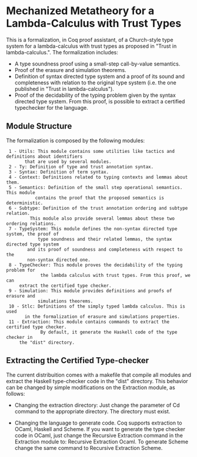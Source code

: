 Mechanized Metatheory for a Lambda-Calculus with Trust Types
=============================================================


This is a formalization, in Coq proof assistant, of a Church-style type system for a lambda-calculus with
trust types as proposed in "Trust in lambda-calculus.". The formalization includes:
   - A type soundness proof using a small-step call-by-value semantics.
   - Proof of the erasure and simulation theorems.
   - Definition of syntax directed type system and a proof of its sound and completeness with
     relation to the original type system (i.e. the one published in "Trust in lambda-calculus").
   - Proof of the decidability of the typing problem given by the syntax directed type system.
     From this proof, is possible to extract a certified typechecker for the language.

Module Structure
----------------

The formalization is composed by the following modules:

     1 - Utils: This module contains some utilities like tactics and definitions about identifiers
           that are used by several modules.
     2 - Ty: Definition of type and trust annotation syntax.
     3 - Syntax: Definition of term syntax.
     4 - Context: Definitions related to typing contexts and lemmas about them.
     5 - Semantics: Definition of the small step operational semantics. This module
               contains the proof that the proposed semantics is deterministic.
     6 - Subtype: Definition of the trust annotation ordering and subtype relation.
             This module also provide several lemmas about these two ordering relations.
     7 - TypeSystem: This module defines the non-syntax directed type system, the proof of
                type soundness and their related lemmas, the syntax directed type system
	        and its proof of soundness and completeness with respect to the 
	        non-syntax directed one.
     8 - TypeChecker: This module proves the decidability of the typing problem for
                 the lambda calculus with trust types. From this proof, we can
		 extract the certified type checker.
     9 - Simulation: This module provides definitions and proofs of erasure and
                simulations theorems.
     10 - Stlc: Definitions of the simply typed lambda calculus. This is used
           in the formalization of erasure and simulations properties.
     11 - Extraction: This module contains commands to extract the certified type checker.
                 By default, it generate the Haskell code of the type checker in
		 the "dist" directory.

Extracting the Certified Type-checker
-------------------------------------

The current distribuition comes with a makefile that compile all modules and extract the
Haskell type-checker code in the "dist" directory. This behavior can be changed by
simple modifications on the Extraction module, as follows:

* Changing the extraction directory: Just change the parameter of Cd command to the appropriate 
directory. The directory must exist.

* Changing the language to generate code. Coq supports extraction to OCaml, Haskell and Scheme.
  If you want to generate the type checker code in OCaml, just change the Recursive Extraction command 
  in the Extraction module to: Recursive Extraction Ocaml. To generate Scheme change the same command
  to Recursive Extraction Scheme.